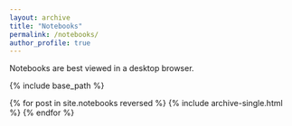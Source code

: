```yaml
---
layout: archive
title: "Notebooks"
permalink: /notebooks/
author_profile: true
---
```

Notebooks are best viewed in a desktop browser.

{% include base_path %}

{% for post in site.notebooks reversed %}
  {% include archive-single.html %}
{% endfor %}
